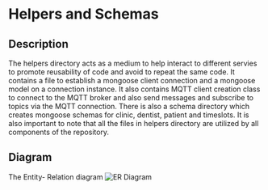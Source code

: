 # Helpers and Schemas

## Description 
The helpers directory acts as a medium to help interact to different servies to promote reusability of code and avoid to repeat the same code. It contains a file to establish a mongoose client connection and a mongoose model on a connection instance. It also contains MQTT client creation class to connect to the MQTT broker and also send messages and subscribe to topics via the MQTT connection.
There is also a schema directory which creates mongoose schemas for clinic, dentist, patient and timeslots. It is also important to note that all the files in helpers directory are utilized by all components of the repository.

## Diagram
The Entity- Relation diagram
![ER Diagram](.server/helpers/ER_diagram.png)

